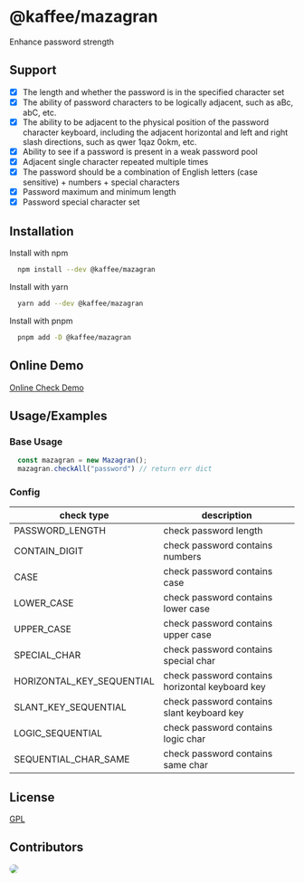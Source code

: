 # @kaffee/mazagran

Enhance password strength

## Support

* [x] The length and whether the password is in the specified character set
* [x] The ability of password characters to be logically adjacent, such as aBc, abC, etc.
* [x] The ability to be adjacent to the physical position of the password character keyboard, including the adjacent horizontal and left and right slash directions, such as qwer 1qaz 0okm, etc.
* [x] Ability to see if a password is present in a weak password pool
* [x] Adjacent single character repeated multiple times
* [x] The password should be a combination of English letters (case sensitive) + numbers + special characters
* [x] Password maximum and minimum length
* [x] Password special character set

## Installation

Install with npm

```bash
  npm install --dev @kaffee/mazagran
```

Install with yarn

```bash
  yarn add --dev @kaffee/mazagran
```

Install with pnpm

```bash
  pnpm add -D @kaffee/mazagran
```

## Online Demo

[Online Check Demo](https://mazagran.rikka.cc/)

## Usage/Examples

### Base Usage
```typescript
  const mazagran = new Mazagran();
  mazagran.checkAll("password") // return err dict
```

### Config

|  check type   | description  |
|  ----  | ----  |
| PASSWORD_LENGTH | check password length |
| CONTAIN_DIGIT | check password contains numbers |
| CASE | check password contains case |
| LOWER_CASE | check password contains lower case |
| UPPER_CASE | check password contains upper case |
| SPECIAL_CHAR | check password contains special char |
| HORIZONTAL_KEY_SEQUENTIAL | check password contains horizontal keyboard key |
| SLANT_KEY_SEQUENTIAL | check password contains slant keyboard key |
| LOGIC_SEQUENTIAL | check password contains logic char |
| SEQUENTIAL_CHAR_SAME | check password contains same char |
## License

[GPL](https://choosealicense.com/licenses/gpl-3.0/)

## Contributors

<a href="https://github.com/Muromi-Rikka" >
  <img style="border-radius:200px;" src="https://github.com/Muromi-Rikka.png?size=50">
</a>
